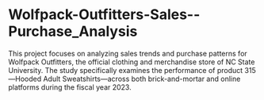 # Wolfpack-Outfitters-Sales--Purchase_Analysis
This project focuses on analyzing sales trends and purchase patterns for Wolfpack Outfitters, the official clothing and merchandise store of NC State University. The study specifically examines the performance of product 315—Hooded Adult Sweatshirts—across both brick-and-mortar and online platforms during the fiscal year 2023. 
